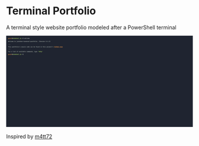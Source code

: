 # Terminal Portfolio

A terminal style website portfolio modeled after a PowerShell terminal

<img src="/public/screenshot.png">

Inspired by [m4tt72](https://term.m4tt72.com/)
